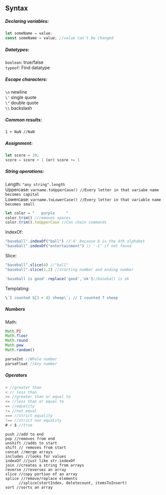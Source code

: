 ## Syntax

##### Declaring variables:
```javascript
let someName = value;
const someName = value; //value can't be changed
```

##### Datatypes:
`boolean`: true/false  
`typeof`: Find datatype

##### Escape characters:
`\n` newline  
`\'` single quote  
`\"` double quote  
`\\` backslash

##### Common results:
`1 + NaN //NaN`

##### Assignment:
```javascript 
let score = 10;
score = score + 1 (or) score += 1
```

##### String operations:
Length: `"any string".length`  
Uppercase: `varname.toUpperCase() //Every letter in that variabe name becomes capital`  
Lowercase: `varname.toLowerCase() //Every letter in that variable name becomes small`  

```javascript
let color = "   purple     "
color.trim() //removes spaces 
color.trim().toUpperCase //Can chain commands
```

IndexOf:
```javascript
"baseball".indexOf("ball") //'4' because b is the 4th alphabet
"baseball".indexOf("entertainment") // '-1' if not found
```

Slice:
```javascript
"baseball".slice(4) //"ball"
"baseball".slice(1,2) //starting number and ending number

'baseball is good'.replace('good','ok')//baseball is ok
```

Templating:
```javascript
\`I counted ${3 + 4} sheep\`; // I counted 7 sheep
```

##### Numbers

Math:
```javascript
Math.PI
Math.floor
Math.round
Math.pow
Math.random()

parseInt //Whole number
parseFloat //Any number
```


##### Operators
```javascript
> //greater than
< // less than
>= //greater than or equal to
<= //less than or equal to
== //equality
!= //not equal
=== //strict equality
!== //strict non equality
# < $ //true
```
```
push //add to end
pop //removes from end 
unshift //adds to start 
shift // removes from start
concat //merge arrays
includes //looks for values
indexOf //just like str.indexOf
join //creates a string from arrays
reverse //reverses an array
slice //copy portion of an array
splice //remove/replace elements
      //splice(startIndex, deletecount, itemsToInsert)
sort //sorts an array
```




